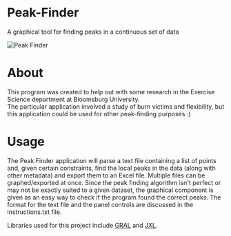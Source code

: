 # Peak-Finder
A graphical tool for finding peaks in a continuous set of data

![Peak Finder](http://i.imgur.com/EkmTvfc.png)

# About
This program was created to help out with some research in the Exercise Science department at Bloomsburg University.  
The particular application involved a study of burn victims and flexibility, but this application could be used for other peak-finding purposes :)

# Usage
The Peak Finder application will parse a text file containing a list of points and, given certain constraints, find the local peaks in the data (along with other metadata) and export them to an Excel file.
Multiple files can be graphed/exported at once.  Since the peak finding algorithm isn't perfect or may not be exactly suited to a given dataset, the graphical component is given as an easy
way to check if the program found the correct peaks.  The format for the text file and the panel controls are discussed in the instructions.txt file.

Libraries used for this project include [GRAL](https://github.com/eseifert/gral) and [JXL](http://jexcelapi.sourceforge.net/).
